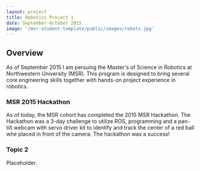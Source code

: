 ```yaml
---
layout: project
title: Robotics Project 1
date: September-October 2015
image: '/msr-student-template/public/images/robots.jpg'
---
```


## Overview
As of September 2015 I am persuing the Master's of Science in Robotics at Northwestern University (MSR). This program is designed to bring several core engineering skills together with hands-on project experience in robotics. 

### MSR 2015 Hackathon
As of today, the MSR cohort has completed the 2015 MSR Hackathon. The Hackathon was a 3-day challenge to utilize ROS, programming and a pan-tilt webcam with servo driver kit to identify and track the center of a red ball whe placed in front of the camera.
The hackathon was a success!

<!--embed src="/msr-student-template/public/images/hackathon.mp4" frameborder="0"  align="middle"  play="false" width="640" allowfullscreen/-->


### Topic 2
Placeholder.

